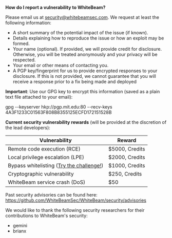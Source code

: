 **How do I report a vulnerability to WhiteBeam?**

Please email us at security@whitebeamsec.com. We request at least the following information:

* A short summary of the potential impact of the issue (if known).
* Details explaining how to reproduce the issue or how an exploit may be formed.
* Your name (optional). If provided, we will provide credit for disclosure. Otherwise, you will be treated anonymously and your privacy will be respected.
* Your email or other means of contacting you.
* A PGP key/fingerprint for us to provide encrypted responses to your disclosure. If this is not provided, we cannot guarantee that you will receive a response prior to a fix being made and deployed

**Important**: Use our GPG key to encrypt this information (saved as a plain text file attached to your email):

gpg --keyserver hkp://pgp.mit.edu:80 --recv-keys 4A3F1233C01563F808B8355125ECFD172151528B

**Current security vulnerability rewards** (will be provided at the discretion of the lead developers):

| Vulnerability                                                                  | Reward         |
| ------------------------------------------------------------------------------ | -------------- |
| Remote code execution (RCE)                                                    | $5000, Credits |
| Local privilege escalation (LPE)                                               | $2000, Credits |
| Bypass whitelisting ([Try the challenge!](https://challenge.whitebeamsec.com)) | $1000, Credits |
| Cryptographic vulnerability                                                    | $250, Credits  |
| WhiteBeam service crash (DoS)                                                  | $50            |

Past security advisories can be found here: https://github.com/WhiteBeamSec/WhiteBeam/security/advisories

We would like to thank the following security researchers for their contributions to WhiteBeam's security:

* gemini
* brianx
